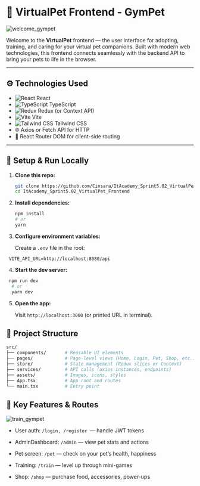 # 🐾 VirtualPet Frontend - GymPet

![welcome_gympet](https://github.com/user-attachments/assets/bd117a68-b0a4-44e3-b15d-c03e9e9fd294)


Welcome to the **VirtualPet** frontend — the user interface for adopting, training, and caring for your virtual pet companions. Built with modern web technologies, this frontend connects seamlessly with the backend API to bring your pets to life in the browser.

---

## ⚙️ Technologies Used

- ![React](https://img.shields.io/badge/React-20232A?style=flat&logo=react&logoColor=61DAFB) React
- ![TypeScript](https://img.shields.io/badge/TypeScript-3178C6?style=flat&logo=typescript&logoColor=white) TypeScript
- ![Redux](https://img.shields.io/badge/Redux-764ABC?style=flat&logo=redux&logoColor=white) Redux (or Context API)
- ![Vite](https://img.shields.io/badge/Vite-646CFF?style=flat&logo=vite&logoColor=white) Vite
- ![Tailwind CSS](https://img.shields.io/badge/Tailwind%20CSS-38B2AC?style=flat&logo=tailwind-css&logoColor=white) Tailwind CSS
- 🌐 Axios or Fetch API for HTTP
- 🔄 React Router DOM for client-side routing

---

## 🚀 Setup & Run Locally

1. **Clone this repo:**

   ```bash
   git clone https://github.com/Cinsara/ItAcademy_Sprint5.02_VirtualPet_Frontend.git
   cd ItAcademy_Sprint5.02_VirtualPet_Frontend

2. **Install dependencies:**

    ```bash
    npm install
    # or
    yarn
    
3. **Configure environment variables:**

   Create a ```.env``` file in the root:

  ```env
   VITE_API_URL=http://localhost:8080/api
  ```
4. **Start the dev server:**

  ```bash
   npm run dev
    # or
    yarn dev
  ```
5. **Open the app:**

   Visit ```http://localhost:3000``` (or printed URL in terminal).

## 📁 Project Structure

```bash
src/
├── components/       # Reusable UI elements
├── pages/            # Page-level views (Home, Login, Pet, Shop, etc.)
├── store/            # State management (Redux slices or Context)
├── services/         # API calls (axios instances, endpoints)
├── assets/           # Images, icons, styles
├── App.tsx           # App root and routes
└── main.tsx          # Entry point
```

## 🔗 Key Features & Routes

![train_gympet](https://github.com/user-attachments/assets/2384da87-e79f-4aa1-b465-2b0a936c1a22)

- User auth: ```/login, /register ```— handle JWT tokens

- AdminDashboard: ```/admin``` — view pet stats and actions

- Pet screen: ```/pet``` — check on your pet’s health, happiness

- Training: ```/train``` — level up through mini-games

- Shop: ```/shop``` — purchase food, accessories, power-ups

